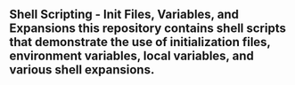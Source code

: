 ##  Shell Scripting - Init Files, Variables, and Expansions this repository contains shell scripts that demonstrate the use of initialization files, environment variables, local variables, and various shell expansions.
